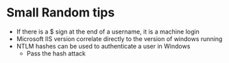 # Small Random tips
* If there is a $ sign at the end of a username, it is a machine login
* Microsoft IIS version correlate directly to the version of windows running
* NTLM hashes can be used to authenticate a user in Windows
   	* Pass the hash attack

